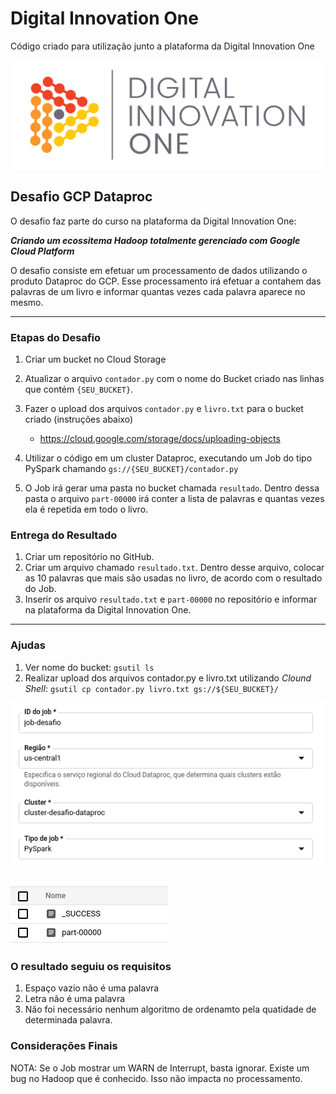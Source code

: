 # Digital Innovation One

Código criado para utilização junto a plataforma da Digital Innovation One

<p align="center"><img src="./01.png" width="500"></p>

## Desafio GCP Dataproc

O desafio faz parte do curso na plataforma da Digital Innovation One:

__*Criando um ecossitema Hadoop totalmente gerenciado com Google Cloud Platform*__

O desafio consiste em efetuar um processamento de dados utilizando o produto Dataproc do GCP. Esse processamento irá efetuar a contahem das palavras de um livro e informar quantas vezes cada palavra aparece no mesmo.

---

### Etapas do Desafio

1. Criar um bucket no Cloud Storage
1. Atualizar o arquivo ```contador.py``` com o nome do Bucket criado nas linhas que contém ```{SEU_BUCKET}```.
1. Fazer o upload dos arquivos ```contador.py``` e ```livro.txt``` para o bucket criado (instruções abaixo)
    - https://cloud.google.com/storage/docs/uploading-objects

1. Utilizar o código em um cluster Dataproc, executando um Job do tipo PySpark chamando ```gs://{SEU_BUCKET}/contador.py```
1. O Job irá gerar uma pasta no bucket chamada ```resultado```. Dentro dessa pasta o arquivo ```part-00000``` irá conter a lista de palavras e quantas vezes ela é repetida em todo o livro.

### Entrega do Resultado

1. Criar um repositório no GitHub.
1. Criar um arquivo chamado ```resultado.txt```. Dentro desse arquivo, colocar as 10 palavras que mais são usadas no livro, de acordo com o resultado do Job.
1. Inserir os arquivo ```resultado.txt``` e ```part-00000``` no repositório e informar na plataforma da Digital Innovation One.

---

### Ajudas
1. Ver nome do bucket: `gsutil ls`
1. Realizar upload dos arquivos  contador.py e livro.txt utilizando *Clound Shell*: `gsutil cp contador.py livro.txt gs://${SEU_BUCKET}/`

![Envio do Job](./02_EnvioJob.png)

![Resultado após enviar os arquivos para o bucket](./03_CloudStorage.png)

### O resultado seguiu os requisitos
1. Espaço vazio não é uma palavra
1. Letra não é uma palavra 
1. Não foi necessário nenhum algoritmo de ordenamto pela quatidade de determinada palavra. 

### Considerações Finais

NOTA: Se o Job mostrar um WARN de Interrupt, basta ignorar. Existe um bug no Hadoop que é conhecido. Isso não impacta no processamento.
